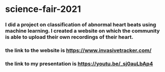 # science-fair-2021
### I did a project on classification of abnormal heart beats using machine learning. I created a website on which the community is able to upload their own recordings of their heart.
### the link to the website is https://www.invasivetracker.com/
### the link to my presentation is https://youtu.be/_sj0auLbAp4
